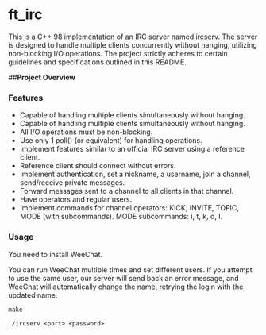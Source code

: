 # **ft_irc**
This is a C++ 98 implementation of an IRC server named ircserv. The server is designed to handle multiple clients concurrently without hanging, utilizing non-blocking I/O operations. The project strictly adheres to certain guidelines and specifications outlined in this README.

##**Project Overview**

### **Features**
- Capable of handling multiple clients simultaneously without hanging.
- Capable of handling multiple clients simultaneously without hanging.
- All I/O operations must be non-blocking.
- Use only 1 poll() (or equivalent) for handling operations.
- Implement features similar to an official IRC server using a reference client.
- Reference client should connect without errors.
- Implement authentication, set a nickname, a username, join a channel, send/receive private messages.
- Forward messages sent to a channel to all clients in that channel.
- Have operators and regular users.
- Implement commands for channel operators: KICK, INVITE, TOPIC, MODE (with subcommands).
  MODE subcommands: i, t, k, o, l.

### **Usage**

You need to install WeeChat.

You can run WeeChat multiple times and set different users. If you attempt to use the same user, our server will send back an error message, and WeeChat will automatically change the name, retrying the login with the updated name.

`make`

`./ircserv <port> <password>`
